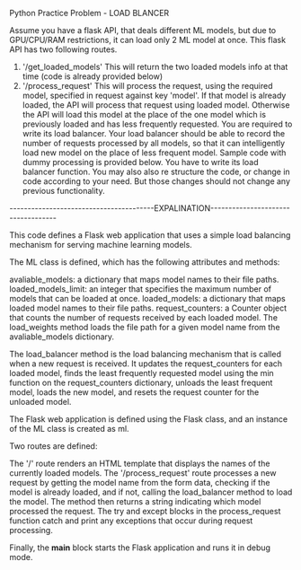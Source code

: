 Python Practice Problem - LOAD BLANCER

Assume you have a flask API, that deals different ML models, but due to GPU/CPU/RAM restrictions,
it can load only 2 ML model at once. This flask API has two following routes.
1. '/get_loaded_models' This will return the two loaded models info at that time (code is already provided below)
2. '/process_request' This will process the request, using the required model, specified in request against key 'model'.
If that model is already loaded, the API will process that request using loaded model. 
Otherwise the API will load this model at the place of the one model which is previously loaded and has less frequently requested.
You are required to write its load balancer. Your load balancer should be able to record the number of requests processed by all models,
so that it can intelligently load new model on the place of less frequent model.
Sample code with dummy processing is provided below. You have to write its load balancer function. 
You may also also re structure the code, or change in code according to your need. But those changes should not change any previous functionality.

----------------------------------------EXPALINATION-----------------------------------

This code defines a Flask web application that uses a simple load balancing mechanism for serving machine learning models.

The ML class is defined, which has the following attributes and methods:

avaliable_models: a dictionary that maps model names to their file paths.
loaded_models_limit: an integer that specifies the maximum number of models that can be loaded at once.
loaded_models: a dictionary that maps loaded model names to their file paths.
request_counters: a Counter object that counts the number of requests received by each loaded model.
The load_weights method loads the file path for a given model name from the avaliable_models dictionary.

The load_balancer method is the load balancing mechanism that is called when a new request is received. It updates the request_counters for each loaded model, finds the least frequently requested model using the min function on the request_counters dictionary, unloads the least frequent model, loads the new model, and resets the request counter for the unloaded model.

The Flask web application is defined using the Flask class, and an instance of the ML class is created as ml.

Two routes are defined:

The '/' route renders an HTML template that displays the names of the currently loaded models.
The '/process_request' route processes a new request by getting the model name from the form data, checking if the model is already loaded, and if not, calling the load_balancer method to load the model. The method then returns a string indicating which model processed the request.
The try and except blocks in the process_request function catch and print any exceptions that occur during request processing.

Finally, the __main__ block starts the Flask application and runs it in debug mode.
